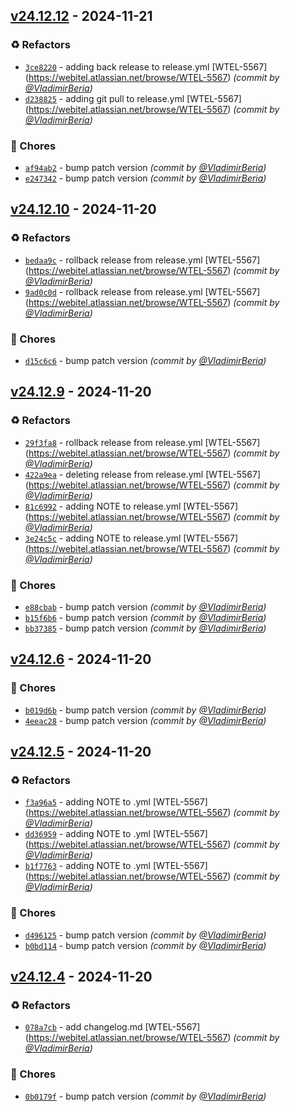 
## [v24.12.12] - 2024-11-21
### :recycle: Refactors
- [`3ce8220`](https://github.com/webitel/figma-style-book/commit/3ce822072dde242419e298a0c60920d36012d676) - adding back release to release.yml [WTEL-5567] (https://webitel.atlassian.net/browse/WTEL-5567) *(commit by [@VladimirBeria](https://github.com/VladimirBeria))*
- [`d238825`](https://github.com/webitel/figma-style-book/commit/d23882524e401cb58e037e835e9c862733b7439d) - adding git pull to release.yml [WTEL-5567] (https://webitel.atlassian.net/browse/WTEL-5567) *(commit by [@VladimirBeria](https://github.com/VladimirBeria))*

### :wrench: Chores
- [`af94ab2`](https://github.com/webitel/figma-style-book/commit/af94ab2c0f99b3abb2d0d7f344d02a8681a05b6e) - bump patch version *(commit by [@VladimirBeria](https://github.com/VladimirBeria))*
- [`e247342`](https://github.com/webitel/figma-style-book/commit/e247342c889bc00d951084a84ce6092d9d40727e) - bump patch version *(commit by [@VladimirBeria](https://github.com/VladimirBeria))*


## [v24.12.10] - 2024-11-20
### :recycle: Refactors
- [`bedaa9c`](https://github.com/webitel/figma-style-book/commit/bedaa9c1a3bea9a805ef6b879d7ee5af339703d4) - rollback release from release.yml [WTEL-5567] (https://webitel.atlassian.net/browse/WTEL-5567) *(commit by [@VladimirBeria](https://github.com/VladimirBeria))*
- [`9ad0c0d`](https://github.com/webitel/figma-style-book/commit/9ad0c0ddcc8d8f5a0b0980aa608d583c8a5fa7aa) - rollback release from release.yml [WTEL-5567] (https://webitel.atlassian.net/browse/WTEL-5567) *(commit by [@VladimirBeria](https://github.com/VladimirBeria))*

### :wrench: Chores
- [`d15c6c6`](https://github.com/webitel/figma-style-book/commit/d15c6c6046a8af5d4ff22e77ac81df7d240a67e3) - bump patch version *(commit by [@VladimirBeria](https://github.com/VladimirBeria))*


## [v24.12.9] - 2024-11-20
### :recycle: Refactors
- [`29f3fa8`](https://github.com/webitel/figma-style-book/commit/29f3fa8e6f2dbcd56b456779788a6624790d1fbb) - rollback release from release.yml [WTEL-5567] (https://webitel.atlassian.net/browse/WTEL-5567) *(commit by [@VladimirBeria](https://github.com/VladimirBeria))*
- [`422a9ea`](https://github.com/webitel/figma-style-book/commit/422a9ea3209b16769c0fdaccf8223a5ef3cc42ce) - deleting release from release.yml [WTEL-5567] (https://webitel.atlassian.net/browse/WTEL-5567) *(commit by [@VladimirBeria](https://github.com/VladimirBeria))*
- [`81c6992`](https://github.com/webitel/figma-style-book/commit/81c6992cef37cda0e24ac43afb99d2f51f17f940) - adding NOTE to release.yml [WTEL-5567] (https://webitel.atlassian.net/browse/WTEL-5567) *(commit by [@VladimirBeria](https://github.com/VladimirBeria))*
- [`3e24c5c`](https://github.com/webitel/figma-style-book/commit/3e24c5cf2cc72f2a68fe5a9f04763a3bffbf6044) - adding NOTE to release.yml [WTEL-5567] (https://webitel.atlassian.net/browse/WTEL-5567) *(commit by [@VladimirBeria](https://github.com/VladimirBeria))*

### :wrench: Chores
- [`e88cbab`](https://github.com/webitel/figma-style-book/commit/e88cbababedaa8dc25c8786da6d78af4da8cfedc) - bump patch version *(commit by [@VladimirBeria](https://github.com/VladimirBeria))*
- [`b15f6b6`](https://github.com/webitel/figma-style-book/commit/b15f6b6991c35958a4ef20a68f5a0a7d79156e6b) - bump patch version *(commit by [@VladimirBeria](https://github.com/VladimirBeria))*
- [`bb37385`](https://github.com/webitel/figma-style-book/commit/bb373851459f22a38f35525226c470aa9046bfad) - bump patch version *(commit by [@VladimirBeria](https://github.com/VladimirBeria))*


## [v24.12.6] - 2024-11-20
### :wrench: Chores
- [`b019d6b`](https://github.com/webitel/figma-style-book/commit/b019d6b2fc8598afa789bbf538c2bd9217d79415) - bump patch version *(commit by [@VladimirBeria](https://github.com/VladimirBeria))*
- [`4eeac28`](https://github.com/webitel/figma-style-book/commit/4eeac282317231fdf9f560e4092ca383f3c47871) - bump patch version *(commit by [@VladimirBeria](https://github.com/VladimirBeria))*


## [v24.12.5] - 2024-11-20
### :recycle: Refactors
- [`f3a96a5`](https://github.com/webitel/figma-style-book/commit/f3a96a53b7c540193126f5a00d1e1b3eefc9c340) - adding NOTE to .yml [WTEL-5567] (https://webitel.atlassian.net/browse/WTEL-5567) *(commit by [@VladimirBeria](https://github.com/VladimirBeria))*
- [`dd36959`](https://github.com/webitel/figma-style-book/commit/dd3695954a64ca0c8b0957f87f1a65c58684cb51) - adding NOTE to .yml [WTEL-5567] (https://webitel.atlassian.net/browse/WTEL-5567) *(commit by [@VladimirBeria](https://github.com/VladimirBeria))*
- [`b1f7763`](https://github.com/webitel/figma-style-book/commit/b1f7763bd100c2d85595fafdf230a4e194c18f82) - adding NOTE to .yml [WTEL-5567] (https://webitel.atlassian.net/browse/WTEL-5567) *(commit by [@VladimirBeria](https://github.com/VladimirBeria))*

### :wrench: Chores
- [`d496125`](https://github.com/webitel/figma-style-book/commit/d4961259b9f1ffd8140563975acd1358b9247939) - bump patch version *(commit by [@VladimirBeria](https://github.com/VladimirBeria))*
- [`b0bd114`](https://github.com/webitel/figma-style-book/commit/b0bd114cd5130dbddf0635836ce4af07a6ecebca) - bump patch version *(commit by [@VladimirBeria](https://github.com/VladimirBeria))*


## [v24.12.4] - 2024-11-20
### :recycle: Refactors
- [`078a7cb`](https://github.com/webitel/figma-style-book/commit/078a7cbb8d3e20d74781e80b652256b005018396) - add changelog.md [WTEL-5567] (https://webitel.atlassian.net/browse/WTEL-5567) *(commit by [@VladimirBeria](https://github.com/VladimirBeria))*

### :wrench: Chores
- [`0b0179f`](https://github.com/webitel/figma-style-book/commit/0b0179fe016224a0ef1237217d371226a8d915d2) - bump patch version *(commit by [@VladimirBeria](https://github.com/VladimirBeria))*

[v24.12.4]: https://github.com/webitel/figma-style-book/compare/v24.12.3...v24.12.4
[v24.12.5]: https://github.com/webitel/figma-style-book/compare/v24.12.4...v24.12.5
[v24.12.6]: https://github.com/webitel/figma-style-book/compare/v24.12.5...v24.12.6
[v24.12.9]: https://github.com/webitel/figma-style-book/compare/v24.12.6...v24.12.9
[v24.12.10]: https://github.com/webitel/figma-style-book/compare/v24.12.9...v24.12.10
[v24.12.12]: https://github.com/webitel/figma-style-book/compare/v24.12.10...v24.12.12
